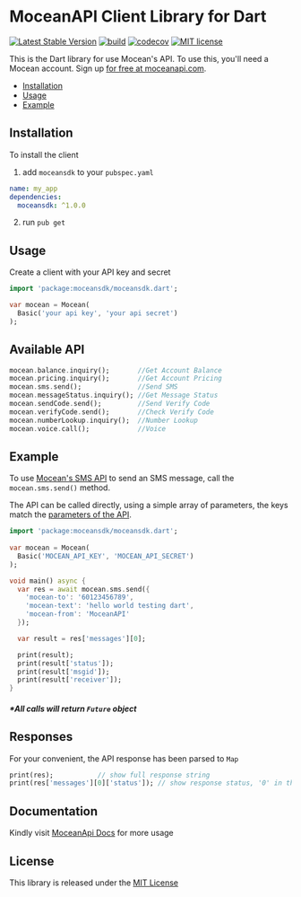 MoceanAPI Client Library for Dart
============================
[![Latest Stable Version](https://img.shields.io/pub/v/moceansdk.svg)](https://pub.dev/packages/moceansdk)
[![build](https://github.com/MoceanAPI/mocean-sdk-dart/actions/workflows/build.yml/badge.svg)](https://github.com/MoceanAPI/mocean-sdk-dart/actions/workflows/build.yml)
[![codecov](https://img.shields.io/codecov/c/github/MoceanAPI/mocean-sdk-dart.svg)](https://codecov.io/gh/MoceanAPI/mocean-sdk-dart)
[![MIT license](https://img.shields.io/badge/license-MIT-brightgreen.svg)](http://opensource.org/licenses/MIT)

This is the Dart library for use Mocean's API. To use this, you'll need a Mocean account. Sign up [for free at 
moceanapi.com][signup].

 * [Installation](#installation)
 * [Usage](#usage)
 * [Example](#example)
 
## Installation

To install the client

1. add `moceansdk` to your `pubspec.yaml`

```yaml
name: my_app
dependencies:
  moceansdk: ^1.0.0
```

2. run `pub get`

## Usage

Create a client with your API key and secret

```dart
import 'package:moceansdk/moceansdk.dart';

var mocean = Mocean(
  Basic('your api key', 'your api secret')
);
```

## Available API
```dart
mocean.balance.inquiry();       //Get Account Balance
mocean.pricing.inquiry();       //Get Account Pricing
mocean.sms.send();              //Send SMS
mocean.messageStatus.inquiry(); //Get Message Status
mocean.sendCode.send();         //Send Verify Code
mocean.verifyCode.send();       //Check Verify Code
mocean.numberLookup.inquiry();  //Number Lookup
mocean.voice.call();            //Voice
```

## Example

To use [Mocean's SMS API][doc_sms] to send an SMS message, call the `mocean.sms.send()` method.

The API can be called directly, using a simple array of parameters, the keys match the [parameters of the API][doc_sms].

```dart
import 'package:moceansdk/moceansdk.dart';
  
var mocean = Mocean(
  Basic('MOCEAN_API_KEY', 'MOCEAN_API_SECRET')
);

void main() async {
  var res = await mocean.sms.send({
    'mocean-to': '60123456789',
    'mocean-text': 'hello world testing dart',
    'mocean-from': 'MoceanAPI'
  });

  var result = res['messages'][0];

  print(result);
  print(result['status']);
  print(result['msgid']);
  print(result['receiver']);
}
```

##### *All calls will return `Future` object

## Responses

For your convenient, the API response has been parsed to `Map`

```dart
print(res);           // show full response string
print(res['messages'][0]['status']); // show response status, '0' in this case
```

## Documentation

Kindly visit [MoceanApi Docs][doc_main] for more usage

## License

This library is released under the [MIT License][license]

[signup]: https://dashboard.moceanapi.com/register?medium=github&campaign=sdk-go
[doc_main]: https://moceanapi.com/docs/?dart
[doc_sms]: https://moceanapi.com/docs/?dart#send-sms
[license]: LICENSE.txt
